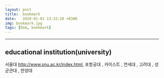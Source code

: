 ```yaml
---
layout: post
title:  bookmark
date:   2020-01-01 13:32:20 +0300
img: bookmark.jpg
tags: [DoA, bookmark]
---
```




---


## educational institution(university)

서울대 http://www.snu.ac.kr/index.html,
포항공대 ,
카이스트 ,
연세대 ,
고려대 ,
성균관대 ,
한양대 

